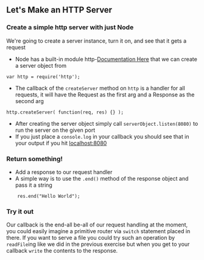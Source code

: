 ## Let's Make an HTTP Server

### Create a simple http server with just Node
We're going to create a server instance, turn it on, and see that it gets a request

- Node has a built-in module http-[Documentation Here](https://nodejs.org/api/http.html#http_http_createserver_requestlistener) that we can create a server object from

```
var http = require('http');
```

- The callback of the `createServer` method on `http` is a handler for all requests, it will have the Request as the first arg and a Response as the second arg

```
http.createServer( function(req, res) {} );
```

- After creating the server object simply call `serverObject.listen(8080)` to run the server on the given port
- If you just place a `console.log` in your callback you should see that in your output if you hit [localhost:8080](localhost:8080)

### Return something!
- Add a response to our request handler
- A simple way is to use the `.end()` method of the response object and pass it a string

```
    res.end("Hello World");
```

### Try it out
Our callback is the end-all be-all of our request handling at the moment, you could easily imagine a primitive router via `switch` statement placed in there.
If you want to serve a file you could try such an operation by `readFile`ing like we did in the previous exercise but when you get to your callback `write` the contents to the response. 
